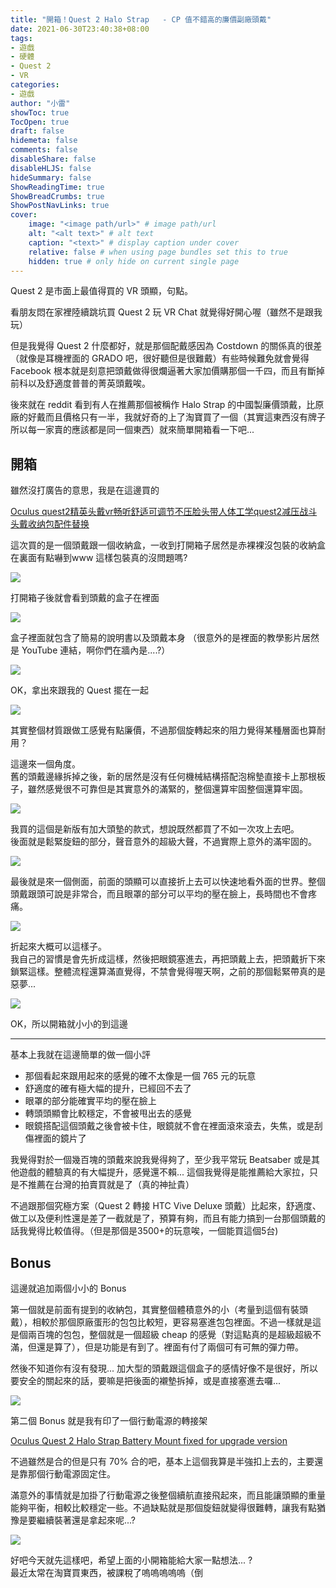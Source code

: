 ```yaml
---
title: "開箱！Quest 2 Halo Strap	- CP 值不錯高的廉價副廠頭戴"
date: 2021-06-30T23:40:38+08:00
tags:
- 遊戲
- 硬體
- Quest 2
- VR
categories:
- 遊戲
author: "小雷"
showToc: true
TocOpen: true
draft: false
hidemeta: false
comments: false
disableShare: false
disableHLJS: false
hideSummary: false
ShowReadingTime: true
ShowBreadCrumbs: true
ShowPostNavLinks: true
cover:
    image: "<image path/url>" # image path/url
    alt: "<alt text>" # alt text
    caption: "<text>" # display caption under cover
    relative: false # when using page bundles set this to true
    hidden: true # only hide on current single page
---
```


Quest 2 是市面上最值得買的 VR 頭顯，句點。

看朋友悶在家裡陸續跳坑買 Quest 2 玩 VR Chat 就覺得好開心喔（雖然不是跟我玩）

但是我覺得 Quest 2 什麼都好，就是那個配戴感因為 Costdown 的關係真的很差（就像是耳機裡面的 GRADO 吧，很好聽但是很難戴）有些時候難免就會覺得 Facebook 根本就是刻意把頭戴做得很爛逼著大家加價購那個一千四，而且有斷掉前科以及舒適度普普的菁英頭戴唉。

後來就在 reddit 看到有人在推薦那個被稱作 Halo Strap 的中國製廉價頭戴，比原廠的好戴而且價格只有一半，我就好奇的上了淘寶買了一個（其實這東西沒有牌子所以每一家賣的應該都是同一個東西）就來簡單開箱看一下吧...

## 開箱

雖然沒打廣告的意思，我是在這邊買的  

[Oculus quest2精英头戴vr畅听舒适可调节不压脸头带人体工学quest2减压战斗头戴收纳包配件替换](https://detail.tmall.com/item.htm?id=630472068427&spm=a1z09.2.0.0.6f3e2e8dKcr8Y8&_u=13710foifb30)

這次買的是一個頭戴跟一個收納盒，一收到打開箱子居然是赤裸裸沒包裝的收納盒在裏面有點嚇到www 這樣包裝真的沒問題嗎?

![](https://raw.githubusercontent.com/raichancat/raichancat.github.io-images/master/img/_DSF4767.JPG)

打開箱子後就會看到頭戴的盒子在裡面

![](https://raw.githubusercontent.com/raichancat/raichancat.github.io-images/master/img/_DSF4768.JPG)

盒子裡面就包含了簡易的說明書以及頭戴本身
（很意外的是裡面的教學影片居然是 YouTube 連結，啊你們在牆內是....?）

![](https://raw.githubusercontent.com/raichancat/raichancat.github.io-images/master/img/_DSF4769.JPG)

OK，拿出來跟我的 Quest 擺在一起

![](https://raw.githubusercontent.com/raichancat/raichancat.github.io-images/master/img/_DSF4770.JPG)

其實整個材質跟做工感覺有點廉價，不過那個旋轉起來的阻力覺得某種層面也算耐用？

這邊來一個角度。  
舊的頭戴邊緣拆掉之後，新的居然是沒有任何機械結構搭配泡棉墊直接卡上那根板子，雖然感覺很不可靠但是其實意外的滿緊的，整個還算牢固整個還算牢固。

![](https://raw.githubusercontent.com/raichancat/raichancat.github.io-images/master/img/_DSF4772.JPG)

我買的這個是新版有加大頭墊的款式，想說既然都買了不如一次攻上去吧。  
後面就是鬆緊旋鈕的部分，聲音意外的超級大聲，不過實際上意外的滿牢固的。

![](https://raw.githubusercontent.com/raichancat/raichancat.github.io-images/master/img/_DSF4771.JPG)

最後就是來一個側面，前面的頭顯可以直接折上去可以快速地看外面的世界。整個頭戴跟頭可說是非常合，而且眼罩的部分可以平均的壓在臉上，長時間也不會疼痛。

![](https://raw.githubusercontent.com/raichancat/raichancat.github.io-images/master/img/_DSF4773.JPG)

折起來大概可以這樣子。  
我自己的習慣是會先折成這樣，然後把眼鏡塞進去，再把頭戴上去，把頭戴折下來鎖緊這樣。整體流程還算滿直覺得，不禁會覺得喔天啊，之前的那個鬆緊帶真的是惡夢...

![](https://raw.githubusercontent.com/raichancat/raichancat.github.io-images/master/img/_DSF4774.JPG)

OK，所以開箱就小小的到這邊

---

基本上我就在這邊簡單的做一個小評

- 那個看起來跟用起來的感覺的確不太像是一個 765 元的玩意
- 舒適度的確有極大幅的提升，已經回不去了
- 眼罩的部分能確實平均的壓在臉上
- 轉頭頭顯會比較穩定，不會被甩出去的感覺
- 眼鏡搭配這個頭戴之後會被卡住，眼鏡就不會在裡面滾來滾去，失焦，或是刮傷裡面的鏡片了

我覺得對於一個幾百塊的頭戴來說我覺得夠了，至少我平常玩 Beatsaber 或是其他遊戲的體驗真的有大幅提升，感覺還不賴... 這個我覺得是能推薦給大家拉，只是不推薦在台灣的拍賣買就是了（真的神扯貴）

不過跟那個究極方案（Quest 2 轉接 HTC Vive Deluxe 頭戴）比起來，舒適度、做工以及便利性還是差了一截就是了，預算有夠，而且有能力搞到一台那個頭戴的話我覺得比較值得。（但是那個是3500+的玩意唉，一個能買這個5台)

##  Bonus

這邊就追加兩個小小的 Bonus

第一個就是前面有提到的收納包，其實整個體積意外的小（考量到這個有裝頭戴），相較於那個原廠蛋形的包包比較短，更容易塞進包包裡面。不過一樣就是這是個兩百塊的包包，整個就是一個超級 cheap 的感覺（對這點真的是超級超級不滿，但還是算了），但是功能是有到了。裡面有付了兩個可有可無的彈力帶。

然後不知道你有沒有發現... 加大型的頭戴跟這個盒子的感情好像不是很好，所以要安全的關起來的話，要嘛是把後面的襯墊拆掉，或是直接塞進去囉... 

![](https://raw.githubusercontent.com/raichancat/raichancat.github.io-images/master/img/_DSF4775.JPG)

第二個 Bonus 就是我有印了一個行動電源的轉接架　　

[Oculus Quest 2 Halo Strap Battery Mount fixed for upgrade version](https://www.thingiverse.com/thing:4800750)

不過雖然是合的但是只有 70% 合的吧，基本上這個我算是半強扣上去的，主要還是靠那個行動電源固定住。

滿意外的事情就是加掛了行動電源之後整個續航直接飛起來，而且能讓頭顯的重量能夠平衡，相較比較穩定一些。不過缺點就是那個旋鈕就變得很難轉，讓我有點猶豫是要繼續裝著還是拿起來呢...?

![](https://raw.githubusercontent.com/raichancat/raichancat.github.io-images/master/img/_DSF4779.JPG)

好吧今天就先這樣吧，希望上面的小開箱能給大家一點想法... ?  
最近太常在淘寶買東西，被課稅了嗚嗚嗚嗚嗚（倒